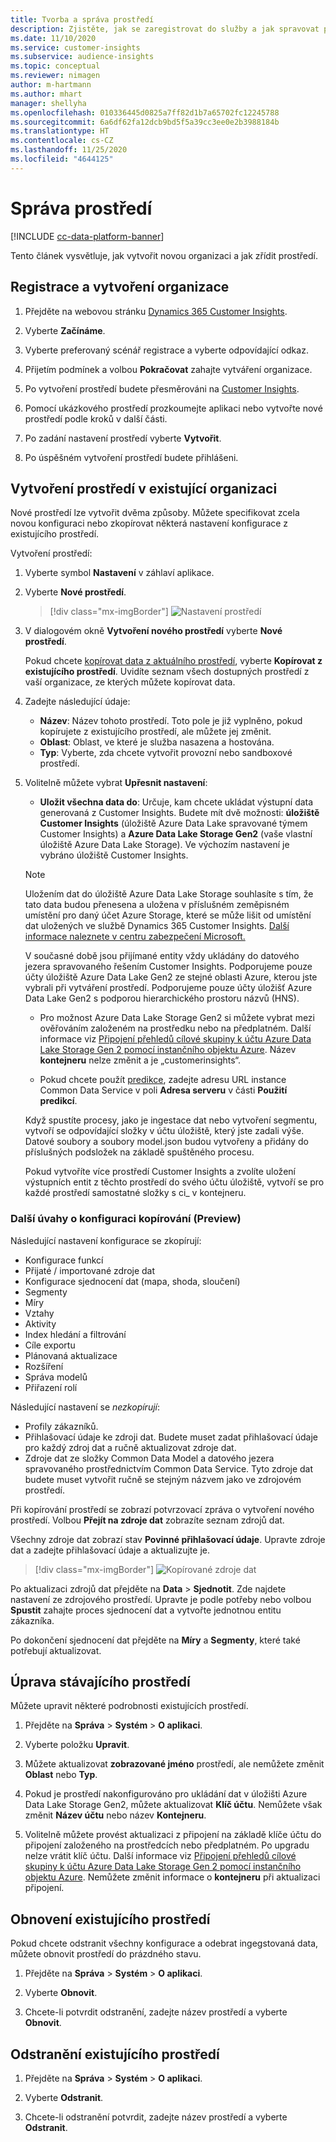 ```yaml
---
title: Tvorba a správa prostředí
description: Zjistěte, jak se zaregistrovat do služby a jak spravovat prostředí.
ms.date: 11/10/2020
ms.service: customer-insights
ms.subservice: audience-insights
ms.topic: conceptual
ms.reviewer: nimagen
author: m-hartmann
ms.author: mhart
manager: shellyha
ms.openlocfilehash: 010336445d0825a7ff82d1b7a65702fc12245788
ms.sourcegitcommit: 6a6df62fa12dcb9bd5f5a39cc3ee0e2b3988184b
ms.translationtype: HT
ms.contentlocale: cs-CZ
ms.lasthandoff: 11/25/2020
ms.locfileid: "4644125"
---
```

# <a name="manage-environments"></a>Správa prostředí

[!INCLUDE [cc-data-platform-banner](../includes/cc-data-platform-banner.md)]

Tento článek vysvětluje, jak vytvořit novou organizaci a jak zřídit prostředí.

## <a name="sign-up-and-create-an-organization"></a>Registrace a vytvoření organizace

1. Přejděte na webovou stránku [Dynamics 365 Customer Insights](https://dynamics.microsoft.com/ai/customer-insights/).

2. Vyberte **Začínáme**.

3. Vyberte preferovaný scénář registrace a vyberte odpovídající odkaz.

4. Přijetím podmínek a volbou **Pokračovat** zahajte vytváření organizace.

5. Po vytvoření prostředí budete přesměrováni na [Customer Insights](https://home.ci.ai.dynamics.com).

6. Pomocí ukázkového prostředí prozkoumejte aplikaci nebo vytvořte nové prostředí podle kroků v další části.

7. Po zadání nastavení prostředí vyberte **Vytvořit**.

8. Po úspěšném vytvoření prostředí budete přihlášeni.

## <a name="create-an-environment-in-an-existing-organization"></a>Vytvoření prostředí v existující organizaci

Nové prostředí lze vytvořit dvěma způsoby. Můžete specifikovat zcela novou konfiguraci nebo zkopírovat některá nastavení konfigurace z existujícího prostředí.

Vytvoření prostředí:

1. Vyberte symbol **Nastavení** v záhlaví aplikace.

1. Vyberte **Nové prostředí**.

   > [!div class="mx-imgBorder"]
   > ![Nastavení prostředí](media/environment-settings-dialog.png)

1. V dialogovém okně **Vytvoření nového prostředí** vyberte **Nové prostředí**.

   Pokud chcete [kopírovat data z aktuálního prostředí](#additional-considerations-for-copy-configuration-preview), vyberte **Kopírovat z existujícího prostředí**. Uvidíte seznam všech dostupných prostředí z vaší organizace, ze kterých můžete kopírovat data.

1. Zadejte následující údaje:
   - **Název**: Název tohoto prostředí. Toto pole je již vyplněno, pokud kopírujete z existujícího prostředí, ale můžete jej změnit.
   - **Oblast**: Oblast, ve které je služba nasazena a hostována.
   - **Typ**: Vyberte, zda chcete vytvořit provozní nebo sandboxové prostředí.

2. Volitelně můžete vybrat **Upřesnit nastavení**:

   - **Uložit všechna data do**: Určuje, kam chcete ukládat výstupní data generovaná z Customer Insights. Budete mít dvě možnosti: **úložiště Customer Insights** (úložiště Azure Data Lake spravované týmem Customer Insights) a **Azure Data Lake Storage Gen2** (vaše vlastní úložiště Azure Data Lake Storage). Ve výchozím nastavení je vybráno úložiště Customer Insights.

   > [!NOTE]
   > Uložením dat do úložiště Azure Data Lake Storage souhlasíte s tím, že tato data budou přenesena a uložena v příslušném zeměpisném umístění pro daný účet Azure Storage, které se může lišit od umístění dat uložených ve službě Dynamics 365 Customer Insights. [Další informace naleznete v centru zabezpečení Microsoft.](https://www.microsoft.com/trust-center)
   >
   > V současné době jsou přijímané entity vždy ukládány do datového jezera spravovaného řešením Customer Insights.
   > Podporujeme pouze účty úložiště Azure Data Lake Gen2 ze stejné oblasti Azure, kterou jste vybrali při vytváření prostředí.
   > Podporujeme pouze účty úložišť Azure Data Lake Gen2 s podporou hierarchického prostoru názvů (HNS).

   - Pro možnost Azure Data Lake Storage Gen2 si můžete vybrat mezi ověřováním založeném na prostředku nebo na předplatném. Další informace viz [Připojení přehledů cílové skupiny k účtu Azure Data Lake Storage Gen 2 pomocí instančního objektu Azure](connect-service-principal.md). Název **kontejneru** nelze změnit a je „customerinsights“.
   
   - Pokud chcete použít [predikce](predictions.md), zadejte adresu URL instance Common Data Service v poli **Adresa serveru** v části **Použití predikcí**.

   Když spustíte procesy, jako je ingestace dat nebo vytvoření segmentu, vytvoří se odpovídající složky v účtu úložiště, který jste zadali výše. Datové soubory a soubory model.json budou vytvořeny a přidány do příslušných podsložek na základě spuštěného procesu.

   Pokud vytvoříte více prostředí Customer Insights a zvolíte uložení výstupních entit z těchto prostředí do svého účtu úložiště, vytvoří se pro každé prostředí samostatné složky s ci_<environmentid> v kontejneru.

### <a name="additional-considerations-for-copy-configuration-preview"></a>Další úvahy o konfiguraci kopírování (Preview)

Následující nastavení konfigurace se zkopírují:

- Konfigurace funkcí
- Přijaté / importované zdroje dat
- Konfigurace sjednocení dat (mapa, shoda, sloučení)
- Segmenty
- Míry
- Vztahy
- Aktivity
- Index hledání a filtrování
- Cíle exportu
- Plánovaná aktualizace
- Rozšíření
- Správa modelů
- Přiřazení rolí

Následující nastavení se *nezkopírují*:

- Profily zákazníků.
- Přihlašovací údaje ke zdroji dat. Budete muset zadat přihlašovací údaje pro každý zdroj dat a ručně aktualizovat zdroje dat.
- Zdroje dat ze složky Common Data Model a datového jezera spravovaného prostřednictvím Common Data Service. Tyto zdroje dat budete muset vytvořit ručně se stejným názvem jako ve zdrojovém prostředí.

Při kopírování prostředí se zobrazí potvrzovací zpráva o vytvoření nového prostředí. Volbou **Přejít na zdroje dat** zobrazíte seznam zdrojů dat.

Všechny zdroje dat zobrazí stav **Povinné přihlašovací údaje**. Upravte zdroje dat a zadejte přihlašovací údaje a aktualizujte je.

> [!div class="mx-imgBorder"]
> ![Kopírované zdroje dat](media/data-sources-copied.png)

Po aktualizaci zdrojů dat přejděte na **Data** > **Sjednotit**. Zde najdete nastavení ze zdrojového prostředí. Upravte je podle potřeby nebo volbou **Spustit** zahajte proces sjednocení dat a vytvořte jednotnou entitu zákazníka.

Po dokončení sjednocení dat přejděte na **Míry** a **Segmenty**, které také potřebují aktualizovat.

## <a name="edit-an-existing-environment"></a>Úprava stávajícího prostředí

Můžete upravit některé podrobnosti existujících prostředí.

1. Přejděte na **Správa** > **Systém** > **O aplikaci**.

2. Vyberte položku **Upravit**.

3. Můžete aktualizovat **zobrazované jméno** prostředí, ale nemůžete změnit **Oblast** nebo **Typ**.

4. Pokud je prostředí nakonfigurováno pro ukládání dat v úložišti Azure Data Lake Storage Gen2, můžete aktualizovat **Klíč účtu**. Nemůžete však změnit **Název účtu** nebo název **Kontejneru**.

5. Volitelně můžete provést aktualizaci z připojení na základě klíče účtu do připojení založeného na prostředcích nebo předplatném. Po upgradu nelze vrátit klíč účtu. Další informace viz [Připojení přehledů cílové skupiny k účtu Azure Data Lake Storage Gen 2 pomocí instančního objektu Azure](connect-service-principal.md). Nemůžete změnit informace o **kontejneru** při aktualizaci připojení.

## <a name="reset-an-existing-environment"></a>Obnovení existujícího prostředí

Pokud chcete odstranit všechny konfigurace a odebrat ingegstovaná data, můžete obnovit prostředí do prázdného stavu.

1.  Přejděte na **Správa** > **Systém** > **O aplikaci**.

2.  Vyberte **Obnovit**. 

3.  Chcete-li potvrdit odstranění, zadejte název prostředí a vyberte **Obnovit**.


## <a name="delete-an-existing-environment"></a>Odstranění existujícího prostředí

1. Přejděte na **Správa** > **Systém** > **O aplikaci**.

1. Vyberte **Odstranit**.

1. Chcete-li odstranění potvrdit, zadejte název prostředí a vyberte **Odstranit**.
